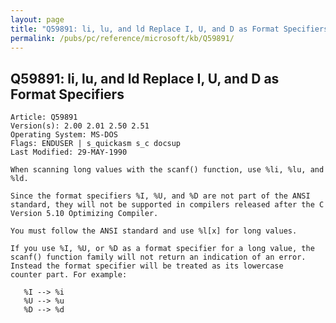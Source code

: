 ```yaml
---
layout: page
title: "Q59891: li, lu, and ld Replace I, U, and D as Format Specifiers"
permalink: /pubs/pc/reference/microsoft/kb/Q59891/
---
```


## Q59891: li, lu, and ld Replace I, U, and D as Format Specifiers

	Article: Q59891
	Version(s): 2.00 2.01 2.50 2.51
	Operating System: MS-DOS
	Flags: ENDUSER | s_quickasm s_c docsup
	Last Modified: 29-MAY-1990
	
	When scanning long values with the scanf() function, use %li, %lu, and
	%ld.
	
	Since the format specifiers %I, %U, and %D are not part of the ANSI
	standard, they will not be supported in compilers released after the C
	Version 5.10 Optimizing Compiler.
	
	You must follow the ANSI standard and use %l[x] for long values.
	
	If you use %I, %U, or %D as a format specifier for a long value, the
	scanf() function family will not return an indication of an error.
	Instead the format specifier will be treated as its lowercase
	counter part. For example:
	
	   %I --> %i
	   %U --> %u
	   %D --> %d
